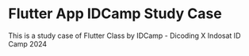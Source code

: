 # Flutter App IDCamp Study Case
This is a study case of Flutter Class by IDCamp - Dicoding X Indosat
ID Camp 2024
